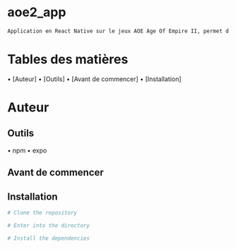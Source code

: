 # aoe2_app
```bash
Application en React Native sur le jeux AOE Age Of Empire II, permet d'afficher le contenu du jeu
```

# Tables des matières 
• [Auteur]
• [Outils]
• [Avant de commencer]
• [Installation]

# Auteur

## Outils
• npm
• expo

## Avant de commencer

## Installation
```bash
# Clone the repository

# Enter into the directory

# Install the dependencies

```
